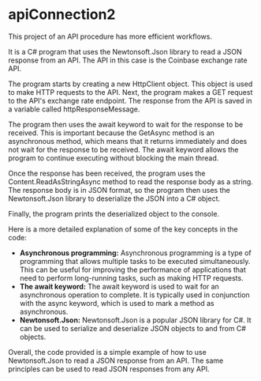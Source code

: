 # apiConnection2
This project of an API procedure has more efficient workflows. 

It is a C# program that uses the Newtonsoft.Json library to read a JSON response from an API. The API in this case is the Coinbase exchange rate API.

The program starts by creating a new HttpClient object. This object is used to make HTTP requests to the API. Next, the program makes a GET request to the API's exchange rate endpoint. The response from the API is saved in a variable called httpResponseMessage.

The program then uses the await keyword to wait for the response to be received. This is important because the GetAsync method is an asynchronous method, which means that it returns immediately and does not wait for the response to be received. The await keyword allows the program to continue executing without blocking the main thread.

Once the response has been received, the program uses the Content.ReadAsStringAsync method to read the response body as a string. The response body is in JSON format, so the program then uses the Newtonsoft.Json library to deserialize the JSON into a C# object.

Finally, the program prints the deserialized object to the console.

Here is a more detailed explanation of some of the key concepts in the code:

* **Asynchronous programming:** Asynchronous programming is a type of programming that allows multiple tasks to be executed simultaneously. This can be useful for improving the performance of applications that need to perform long-running tasks, such as making HTTP requests.
* **The await keyword:** The await keyword is used to wait for an asynchronous operation to complete. It is typically used in conjunction with the async keyword, which is used to mark a method as asynchronous.
* **Newtonsoft.Json:** Newtonsoft.Json is a popular JSON library for C#. It can be used to serialize and deserialize JSON objects to and from C# objects.

Overall, the code provided is a simple example of how to use Newtonsoft.Json to read a JSON response from an API. The same principles can be used to read JSON responses from any API.
